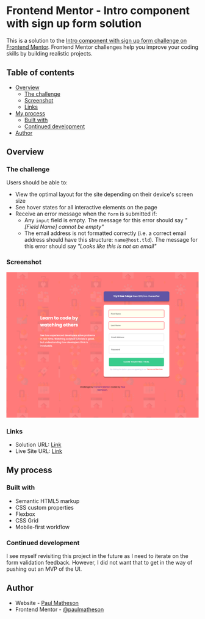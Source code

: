 # Frontend Mentor - Intro component with sign up form solution

This is a solution to the [Intro component with sign up form challenge on Frontend Mentor](https://www.frontendmentor.io/challenges/intro-component-with-signup-form-5cf91bd49edda32581d28fd1). Frontend Mentor challenges help you improve your coding skills by building realistic projects. 

## Table of contents

- [Overview](#overview)
  - [The challenge](#the-challenge)
  - [Screenshot](#screenshot)
  - [Links](#links)
- [My process](#my-process)
  - [Built with](#built-with)
  - [Continued development](#continued-development)
- [Author](#author)

## Overview

### The challenge

Users should be able to: 

- View the optimal layout for the site depending on their device's screen size
- See hover states for all interactive elements on the page
- Receive an error message when the `form` is submitted if:
  - Any `input` field is empty. The message for this error should say *"[Field Name] cannot be empty"*
  - The email address is not formatted correctly (i.e. a correct email address should have this structure: `name@host.tld`). The message for this error should say *"Looks like this is not an email"*

### Screenshot

![](images/screenshot.png)

### Links

- Solution URL: [Link](https://www.frontendmentor.io/challenges/intro-component-with-signup-form-5cf91bd49edda32581d28fd1/hub)
- Live Site URL: [Link](https://symphonious-lokum-c3c12f.netlify.app/)

## My process

### Built with

- Semantic HTML5 markup
- CSS custom properties
- Flexbox
- CSS Grid
- Mobile-first workflow

### Continued development

I see myself revisiting this project in the future as I need to iterate on the form validation feedback. However, I did not want that to get in the way of pushing out an MVP of the UI. 

## Author

- Website - [Paul Matheson](https://www.paulmatheson.net)
- Frontend Mentor - [@paulmatheson](https://www.frontendmentor.io/profile/paulmatheson)
